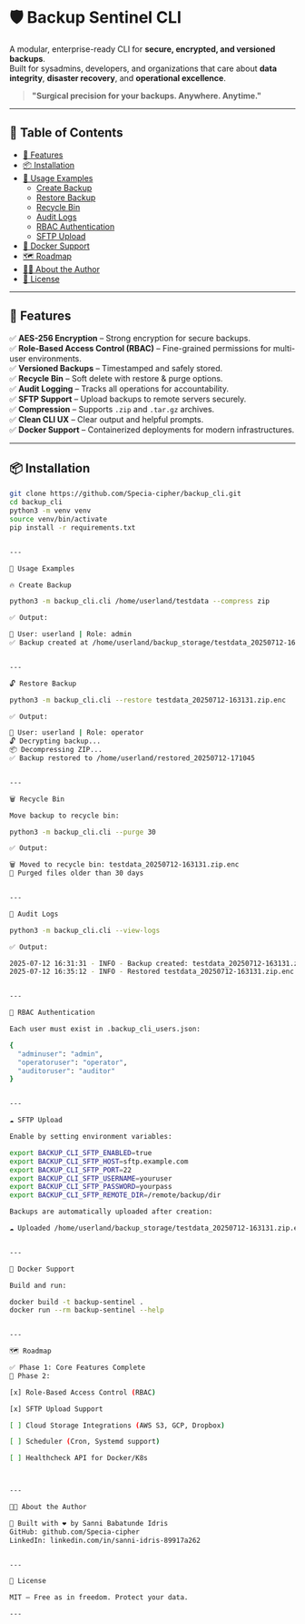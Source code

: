 # 🛡️ Backup Sentinel CLI

A modular, enterprise-ready CLI for **secure, encrypted, and versioned backups**.  
Built for sysadmins, developers, and organizations that care about **data integrity**, **disaster recovery**, and **operational excellence**.

> **"Surgical precision for your backups. Anywhere. Anytime."**

---

## 📑 Table of Contents

- [🚀 Features](#-features)  
- [📦 Installation](#-installation)  
- [📘 Usage Examples](#-usage-examples)  
  - [Create Backup](#create-backup)  
  - [Restore Backup](#restore-backup)  
  - [Recycle Bin](#recycle-bin)  
  - [Audit Logs](#audit-logs)  
  - [RBAC Authentication](#rbac-authentication)  
  - [SFTP Upload](#sftp-upload)  
- [🐳 Docker Support](#-docker-support)  
- [🗺 Roadmap](#-roadmap)  
- [👨‍💻 About the Author](#-about-the-author)  
- [📜 License](#-license)  

---

## 🚀 Features

✅ **AES-256 Encryption** – Strong encryption for secure backups.  
✅ **Role-Based Access Control (RBAC)** – Fine-grained permissions for multi-user environments.  
✅ **Versioned Backups** – Timestamped and safely stored.  
✅ **Recycle Bin** – Soft delete with restore & purge options.  
✅ **Audit Logging** – Tracks all operations for accountability.  
✅ **SFTP Support** – Upload backups to remote servers securely.  
✅ **Compression** – Supports `.zip` and `.tar.gz` archives.  
✅ **Clean CLI UX** – Clear output and helpful prompts.  
✅ **Docker Support** – Containerized deployments for modern infrastructures.  

---

## 📦 Installation

```bash
git clone https://github.com/Specia-cipher/backup_cli.git
cd backup_cli
python3 -m venv venv
source venv/bin/activate
pip install -r requirements.txt


---

📘 Usage Examples

🔥 Create Backup

python3 -m backup_cli.cli /home/userland/testdata --compress zip

✅ Output:

👤 User: userland | Role: admin
✅ Backup created at /home/userland/backup_storage/testdata_20250712-163131.zip.enc


---

🔓 Restore Backup

python3 -m backup_cli.cli --restore testdata_20250712-163131.zip.enc

✅ Output:

👤 User: userland | Role: operator
🔓 Decrypting backup...
📦 Decompressing ZIP...
✅ Backup restored to /home/userland/restored_20250712-171045


---

🗑️ Recycle Bin

Move backup to recycle bin:

python3 -m backup_cli.cli --purge 30

✅ Output:

🗑️ Moved to recycle bin: testdata_20250712-163131.zip.enc
🧹 Purged files older than 30 days


---

📜 Audit Logs

python3 -m backup_cli.cli --view-logs

✅ Output:

2025-07-12 16:31:31 - INFO - Backup created: testdata_20250712-163131.zip.enc
2025-07-12 16:35:12 - INFO - Restored testdata_20250712-163131.zip.enc


---

👥 RBAC Authentication

Each user must exist in .backup_cli_users.json:

{
  "adminuser": "admin",
  "operatoruser": "operator",
  "auditoruser": "auditor"
}


---

☁️ SFTP Upload

Enable by setting environment variables:

export BACKUP_CLI_SFTP_ENABLED=true
export BACKUP_CLI_SFTP_HOST=sftp.example.com
export BACKUP_CLI_SFTP_PORT=22
export BACKUP_CLI_SFTP_USERNAME=youruser
export BACKUP_CLI_SFTP_PASSWORD=yourpass
export BACKUP_CLI_SFTP_REMOTE_DIR=/remote/backup/dir

Backups are automatically uploaded after creation:

☁️ Uploaded /home/userland/backup_storage/testdata_20250712-163131.zip.enc to cloud via SFTP


---

🐳 Docker Support

Build and run:

docker build -t backup-sentinel .
docker run --rm backup-sentinel --help


---

🗺 Roadmap

✅ Phase 1: Core Features Complete
🚀 Phase 2:

[x] Role-Based Access Control (RBAC)

[x] SFTP Upload Support

[ ] Cloud Storage Integrations (AWS S3, GCP, Dropbox)

[ ] Scheduler (Cron, Systemd support)

[ ] Healthcheck API for Docker/K8s



---

👨‍💻 About the Author

🔖 Built with ❤️ by Sanni Babatunde Idris
GitHub: github.com/Specia-cipher
LinkedIn: linkedin.com/in/sanni-idris-89917a262


---

📜 License

MIT – Free as in freedom. Protect your data.

---
